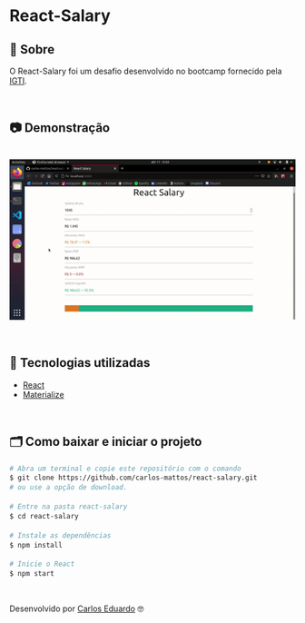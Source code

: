 # React-Salary

## 🔖 Sobre
O React-Salary foi um desafio desenvolvido no bootcamp fornecido pela [IGTI](https://www.igti.com.br/).

<br/>

## 📷 Demonstração
<p align="center">
  <br/>
  <img src="github-readme/demonstration.gif" alt="demonstracao">
</p>

<br/>

## 🚀 Tecnologias utilizadas

- [React](https://reactjs.org/)
- [Materialize](https://materializecss.com/getting-started.html)

<br/>

## 🗂 Como baixar e iniciar o projeto

```bash
# Abra um terminal e copie este repositório com o comando
$ git clone https://github.com/carlos-mattos/react-salary.git
# ou use a opção de download.

# Entre na pasta react-salary
$ cd react-salary

# Instale as dependências
$ npm install

# Inicie o React
$ npm start
```
<br/>

Desenvolvido por [Carlos Eduardo](https://www.linkedin.com/in/carlos-eduardo-andrade-de-mattos-a060b1182/) 🤓

